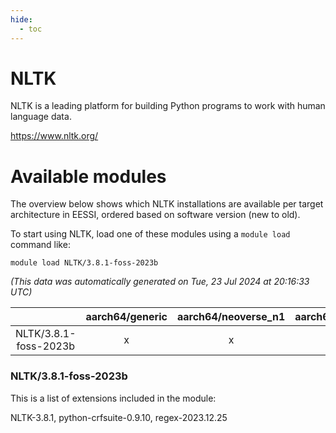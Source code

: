 ```yaml
---
hide:
  - toc
---
```


NLTK
====


NLTK is a leading platform for building Python programs to work with human language data.

https://www.nltk.org/
# Available modules


The overview below shows which NLTK installations are available per target architecture in EESSI, ordered based on software version (new to old).

To start using NLTK, load one of these modules using a `module load` command like:

```shell
module load NLTK/3.8.1-foss-2023b
```

*(This data was automatically generated on Tue, 23 Jul 2024 at 20:16:33 UTC)*  

| |aarch64/generic|aarch64/neoverse_n1|aarch64/neoverse_v1|x86_64/generic|x86_64/amd/zen2|x86_64/amd/zen3|x86_64/intel/haswell|x86_64/intel/skylake_avx512|
| :---: | :---: | :---: | :---: | :---: | :---: | :---: | :---: | :---: |
|NLTK/3.8.1-foss-2023b|x|x|x|x|x|x|x|x|


### NLTK/3.8.1-foss-2023b

This is a list of extensions included in the module:

NLTK-3.8.1, python-crfsuite-0.9.10, regex-2023.12.25
